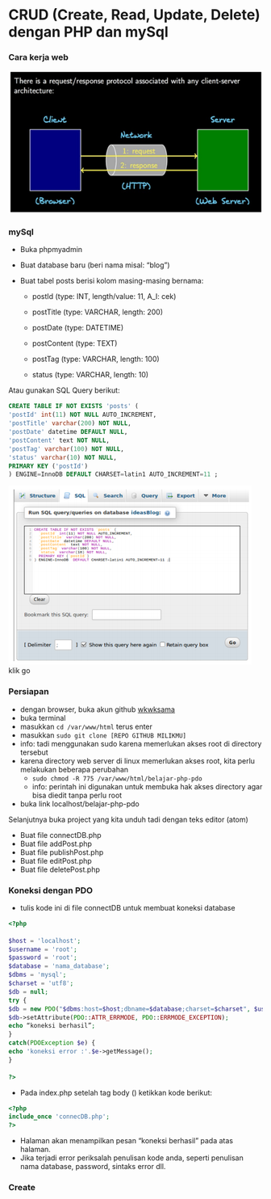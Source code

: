 # CRUD (Create, Read, Update, Delete) dengan PHP dan mySql

### Cara kerja web

![web-skema](assets/webskema.png)

### mySql

- Buka phpmyadmin

- Buat database baru (beri nama misal: “blog”)

- Buat tabel posts berisi kolom masing-masing bernama:

   - postId (type: INT, length/value: 11, A_I: cek)

   - postTitle (type: VARCHAR, length: 200)

   - postDate (type: DATETIME)

   - postContent (type: TEXT)

   - postTag (type: VARCHAR, length: 100)

   - status (type: VARCHAR, length: 10)

Atau gunakan SQL Query berikut:
```SQL
CREATE TABLE IF NOT EXISTS 'posts' (
'postId' int(11) NOT NULL AUTO_INCREMENT,
'postTitle' varchar(200) NOT NULL,
'postDate' datetime DEFAULT NULL,
'postContent' text NOT NULL,
'postTag' varchar(100) NOT NULL,
'status' varchar(10) NOT NULL,
PRIMARY KEY ('postId')
) ENGINE=InnoDB DEFAULT CHARSET=latin1 AUTO_INCREMENT=11 ;
```
![create-table](assets/query-create-table.png)
klik go

### Persiapan

- dengan browser, buka akun github [wkwksama](https://github.com/wkwksama/belajar-php-pdo)
- buka terminal
- masukkan `cd /var/www/html` terus enter
- masukkan `sudo git clone [REPO GITHUB MILIKMU]`
- info: tadi menggunakan sudo karena memerlukan akses root di directory tersebut
- karena directory web server di linux memerlukan akses root, kita perlu melakukan beberapa perubahan
   - `sudo chmod -R 775 /var/www/html/belajar-php-pdo`
   - info: perintah ini digunakan untuk membuka hak akses directory agar bisa diedit tanpa perlu root
- buka link localhost/belajar-php-pdo

Selanjutnya buka project yang kita unduh tadi dengan teks editor (atom)

- Buat file connectDB.php
- Buat file addPost.php
- Buat file publishPost.php
- Buat file editPost.php
- Buat file deletePost.php

### Koneksi dengan PDO

- tulis kode ini di file connectDB untuk membuat koneksi database

```php
<?php

$host = 'localhost';
$username = 'root';
$password = 'root';
$database = 'nama_database';
$dbms = 'mysql';
$charset = 'utf8';
$db = null;
try {
$db = new PDO("$dbms:host=$host;dbname=$database;charset=$charset", $username, $password);
$db->setAttribute(PDO::ATTR_ERRMODE, PDO::ERRMODE_EXCEPTION);
echo “koneksi berhasil”;
}
catch(PDOException $e) {
echo 'koneksi error :'.$e->getMessage();
}

?>
```
- Pada index.php setelah tag body (<body>) ketikkan kode berikut:
```php
<?php
include_once 'connecDB.php';
?>
```
- Halaman akan menampilkan pesan “koneksi berhasil” pada atas halaman.
- Jika terjadi error periksalah penulisan kode anda, seperti penulisan nama database, password, sintaks error dll.

### Create
